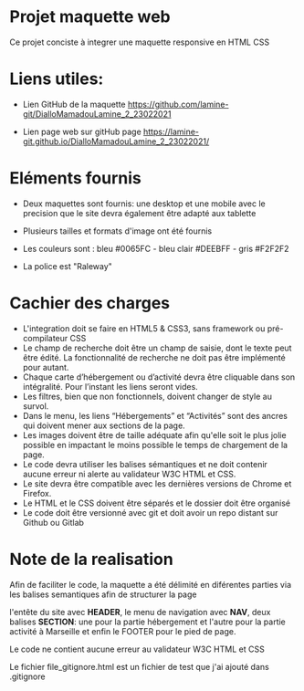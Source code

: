 # Projet maquette web

Ce projet conciste à integrer une maquette responsive en HTML CSS

# Liens utiles:

* Lien GitHub de la maquette
https://github.com/lamine-git/DialloMamadouLamine_2_23022021


* Lien page web sur gitHub page
https://lamine-git.github.io/DialloMamadouLamine_2_23022021/


# Eléments fournis

* Deux maquettes sont fournis: une desktop et une mobile avec le precision que le site devra également être adapté aux tablette

* Plusieurs tailles et formats d'image ont été fournis

* Les couleurs sont : bleu #0065FC - bleu clair #DEEBFF - gris #F2F2F2

* La police est "Raleway"

# Cachier des charges

* L'integration doit se faire en HTML5 & CSS3, sans framework ou pré-compilateur CSS
* Le champ de recherche doit être un champ de saisie, dont le texte peut être édité. La fonctionnalité de recherche ne doit pas être implémenté pour autant.
* Chaque carte d’hébergement ou d’activité devra être cliquable dans son intégralité. Pour l’instant les liens seront vides.
* Les filtres, bien que non fonctionnels, doivent changer de style au survol.
* Dans le menu, les liens “Hébergements” et “Activités” sont des ancres qui doivent mener aux sections de la page.
* Les images doivent être de taille adéquate afin qu'elle soit le plus jolie possible en impactant le moins possible le temps de chargement de la page.
* Le code devra utiliser les balises sémantiques et ne doit contenir aucune erreur ni alerte au validateur W3C HTML et CSS.
* Le site devra être compatible avec les dernières versions de Chrome et Firefox.
* Le HTML et le CSS doivent être séparés et le dossier doit être organisé
* Le code doit être versionné avec git et doit avoir un repo distant sur Github ou Gitlab

# Note de la realisation

Afin de faciliter le code, la maquette a été délimité en diférentes parties via les balises semantiques afin de structurer la page

l'entête du site avec **HEADER**, le menu de navigation  avec **NAV**, deux balises **SECTION**: une pour la partie hébergement et l'autre pour la partie activité à Marseille et enfin le FOOTER pour le pied de page.

Le code ne contient aucune erreur au validateur W3C HTML et CSS

Le fichier file_gitignore.html est un fichier de test que j'ai ajouté dans .gitignore
